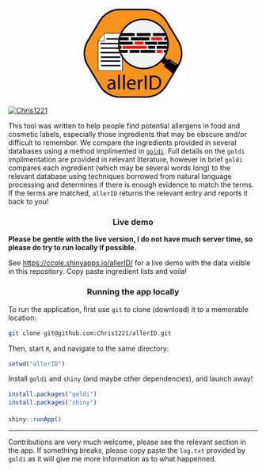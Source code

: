 <p align="center">
<img src="www/logo.png" alt="allerID" width="200pt">
</p>

[![Chris1221](https://circleci.com/gh/Chris1221/allerID.svg?style=svg)](https://app.circleci.com/pipelines/github/Chris1221/allerID)


This tool was written to help people find potential allergens in food and cosmetic labels, especially those ingredients that may be obscure and/or difficult to remember.  We compare the ingredients provided in several databases using a method implimented in [`goldi`](https://github.com/chris1221/goldi). Full details on the `goldi` implimentation are provided in relevant literature, however in brief `goldi` compares each ingredient (which may be several words long) to the relevant database using techniques borrowed from natural language processing and determines if there is enough evidence to match the terms. If the terms are matched, `allerID` returns the relevant entry and reports it back to you!

<h3 align="center">
Live demo
  </h3>

**Please be gentle with the live version, I do not have much server time, so please do try to run locally if possible.**

See https://ccole.shinyapps.io/allerID/ for a live demo with the data visible in this repository. Copy paste ingredient lists and voila!

<h3 align="center">
Running the app locally 
</h3> 
  
To run the application, first use `git` to clone (download) it to a memorable location:

```sh
git clone git@github.com:Chris1221/allerID.git
```

Then, start `R`, and navigate to the same directory:

```R
setwd("allerID")
```

Install `goldi` and `shiny` (and maybe other dependencies), and launch away!

```R
install.packages("goldi")
install.packages("shiny")

shiny::runApp()
```

---

Contributions are very much welcome, please see the relevant section in the app. If something breaks, please copy paste the `log.txt` provided by `goldi` as it will give me more information as to what happenned. 


